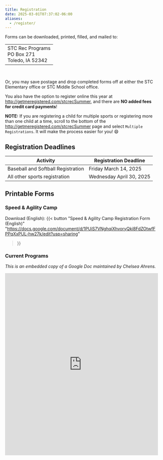 ```yaml
---
title: Registration
date: 2025-03-01T07:37:02-06:00
aliases:
  - /register/
---
```


Forms can be downloaded, printed, filled, and mailed to:

<table>
  <tr><td> STC Rec Programs <br/> PO Box 271 <br/> Toledo, IA 52342 </td></tr>
</table><br/>

Or, you may save postage and drop completed forms off at either the STC Elementary office or STC Middle School office.  

<!-- Online registration is also available at [http://getmeregistered.com/stcrec](http://getmeregistered.com/stcrec). /-->
<!-- You have the option to register online at http://getmeregistered.com/stcrecsummer. -->

You also have the option to register online this year at http://getmeregistered.com/stcrecSummer, and there are **NO added fees for credit card payments**!  

**NOTE:** If you are registering a child for multiple sports or registering more than one child at a time, scroll to the bottom of the http://getmeregistered.com/stcrecSummer page and select `Multiple Registrations`.  It will make the process easier for you! :smile:

## Registration Deadlines

  | Activity | Registration Deadline |
  | --- | --- |
  | Baseball and Softball Registration | Friday March 14, 2025 |
  | All other sports registration | Wednesday April 30, 2025 | 
  <!--
  | Football and Soccer Registration | August 28, 2023 |
  | Basketball Registration | August 28, 2023 | 
  
  | Football and Soccer Registration | August 29, 2024 |
  | Basketball Registration | To be announced | -->
  
## Printable Forms

### Speed & Agility Camp

Download (English): {{< button "Speed & Agility Camp Registration Form (English)" "https://docs.google.com/document/d/1PUiS7VNghqiXhvoryQki8FdZOtwfFPPqXxPUL-hw27k/edit?usp=sharing"
>}}



<!-- ### All Summer 2025 Activities

  Download (English): {{< button "All Activities - 2025 Summer REC Registration Form (English)" "https://docs.google.com/document/d/e/2PACX-1vScwlZhYZpspyUTBhjY79LMdjbl5YQ64Kjy6o51AhTqX_LdSk2N52kdHXqXliNObG6x41PY3pIeIy7n/pub" >}}  

  Download (Spanish): {{< button "All Activities - 2024 Summer REC Registration Form (Spanish)" "https://docs.google.com/document/d/1HAwMIK_Yxr_fNvqlfOVIYk_2JuG5HNRRA9V2yQS3Bb0/edit?usp=drive_web" >}}

### Softball / Baseball / T-Ball 2025

  Download (English): {{< button "Softball / Baseball / T-Ball Registration Form (English)" "https://docs.google.com/document/d/e/2PACX-1vTCYC6Y0pTJrFkvmYLLHvwPQ1Xf7smTZS7jIa_i4YYvOU7P9wv8unLJHmjP7Ry-J3n5TGQLyUUBtwrb/pub" >}}  

  Download (Spanish): {{< button "Softball / Baseball / T-Ball Registration Form (Spanish)" "https://docs.google.com/document/d/1g3THF6wl9qVeqodxoj3JDjXgiNmsxcZlQVmQi8S7azA/edit?usp=drive_web" >}}
 -->
  
<!--
### Fall 2024 Activities

  Download (English-Only): {{< button "Flag Football & Soccer Schedules" "/pdf-forms/2024-Fall-Soccer-and-Football-Schedule.pdf" >}}

  Download (English and Spanish Versions): {{< button "Flag Football - 2024 Fall REC Registration Form" "/pdf-forms/2024-Flag-Football-Registration-Form.pdf" >}}

  Download (English and Spanish Versions): {{< button "Soccer - 2024 Fall REC Registration Form" "/pdf-forms/2024-Fall-Soccer-Registration-Form.pdf" >}}

  Download (English): {{< button "STC REC BASKETBALL 2023-24 - DETAILS" "/pdf-forms/2023-24_Basketball_Registration_Info_Sheet.docx" >}}

  Download (English): {{< button "STC REC BASKETBALL 2023-24 - Registration Form" "/pdf-forms/2023-24_Basketball_Registration_Form.docx" >}}

  Download (Spanish): {{< button "STC REC BÁSQUETBOL 2023-24 - DETALLES" "/pdf-forms/2023-24_Basketball_Registration_Info_Sheet_Spanish.docx" >}}

  Download (Spanish): {{< button "STC REC BÁSQUETBOL 2023-24 - Registration Form" "/pdf-forms/23-24_Basketball_Registration_Form_Spanish.docx" >}}
  -->

### Current Programs

_This is an embedded copy of a Google Doc maintained by Chelsea Ahrens._

<iframe src="https://docs.google.com/document/d/1g36PtWt8lRa19f1XGp4xwXP3g8UTTEnfMOJvbB8Y7d4/edit?usp=sharing&embedded=true" width="100%" height="600" frameborder="0"></iframe>
